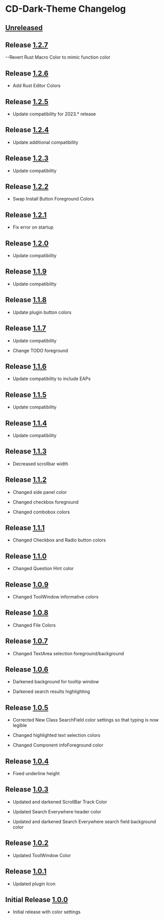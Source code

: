 <!-- Keep a Changelog guide -> https://keepachangelog.com -->

# CD-Dark-Theme Changelog

## [Unreleased]

## Release [1.2.7]
--Revert Rust Macro Color to mimic function color

## Release [1.2.6]
- Add Rust Editor Colors

## Release [1.2.5]
- Update compatibility for 2023.* release

## Release [1.2.4]
- Update additional compatibility

## Release [1.2.3]
- Update compatibility

## Release [1.2.2]
- Swap Install Button Foreground Colors

## Release [1.2.1]
- Fix error on startup

## Release [1.2.0]
- Update compatibility

## Release [1.1.9]
- Update compatibility

## Release [1.1.8]
- Update plugin button colors

## Release [1.1.7]
- Update compatibility <br/>


- Change TODO foreground

## Release [1.1.6]
- Update compatibility to include EAPs

## Release [1.1.5]
- Update compatibility

## Release [1.1.4]
- Update compatibility

## Release [1.1.3]
- Decreased scrollbar width

## Release [1.1.2]
- Changed side panel color  <br/>


- Changed checkbox foreground  <br/>


- Changed combobox colors

## Release [1.1.1]
- Changed Checkbox and Radio button colors

## Release [1.1.0]
- Changed Question Hint color

## Release [1.0.9]
- Changed ToolWindow informative colors

## Release [1.0.8]
- Changed File Colors

## Release [1.0.7]
- Changed TextArea selection foreground/background

## Release [1.0.6]
- Darkened background for tooltip window  <br/>


- Darkened search results highlighting

## Release [1.0.5]
- Corrected New Class SearchField color settings so that typing is now legible  <br/>


- Changed highlighted text selection colors  <br/>


- Changed Component infoForeground color  <br/>

## Release [1.0.4]
- Fixed underline height

## Release [1.0.3]
- Updated and darkened ScrollBar Track Color   <br/>


- Updated Search Everywhere header color  <br/>


- Updated and darkened Search Everywhere search field background color

## Release [1.0.2]
- Updated ToolWindow Color

## Release [1.0.1]
- Updated plugin Icon

## Initial Release [1.0.0]
- Initial release with color settings

[Unreleased]: https://github.com/matquant14/CD-Dark-Theme/compare/v1.2.6...HEAD

[1.2.6]: https://github.com/matquant14/CD-Dark-Theme/compare/v1.2.5...v1.2.6

[1.2.5]: https://github.com/matquant14/CD-Dark-Theme/compare/v1.2.4...v1.2.5

[1.2.4]: https://github.com/matquant14/CD-Dark-Theme/compare/v1.2.3...v1.2.4

[1.2.3]: https://github.com/matquant14/CD-Dark-Theme/compare/v1.2.2...v1.2.3

[1.2.2]: https://github.com/matquant14/CD-Dark-Theme/compare/v1.2.1...v1.2.2

[1.2.1]: https://github.com/matquant14/CD-Dark-Theme/compare/v1.2.0...v1.2.1

[1.2.0]: https://github.com/matquant14/CD-Dark-Theme/compare/v1.1.9...v1.2.0

[1.1.9]: https://github.com/matquant14/CD-Dark-Theme/compare/v1.1.8...v1.1.9

[1.1.8]: https://github.com/matquant14/CD-Dark-Theme/compare/v1.1.7...v1.1.8

[1.1.7]: https://github.com/matquant14/CD-Dark-Theme/compare/v1.1.6...v1.1.7

[1.1.6]: https://github.com/matquant14/CD-Dark-Theme/compare/v1.1.5...v1.1.6

[1.1.5]: https://github.com/matquant14/CD-Dark-Theme/compare/v1.1.4...v1.1.5

[1.1.4]: https://github.com/matquant14/CD-Dark-Theme/compare/v1.1.3...v1.1.4

[1.1.3]: https://github.com/matquant14/CD-Dark-Theme/compare/v1.1.2...v1.1.3

[1.1.2]: https://github.com/matquant14/CD-Dark-Theme/compare/v1.1.1...v1.1.2

[1.1.1]: https://github.com/matquant14/CD-Dark-Theme/compare/v1.1.0...v1.1.1

[1.1.0]: https://github.com/matquant14/CD-Dark-Theme/compare/v1.0.9...v1.1.0

[1.0.9]: https://github.com/matquant14/CD-Dark-Theme/compare/v1.0.8...v1.0.9

[1.0.8]: https://github.com/matquant14/CD-Dark-Theme/compare/v1.0.7...v1.0.8

[1.0.7]: https://github.com/matquant14/CD-Dark-Theme/compare/v1.0.6...v1.0.7

[1.0.6]: https://github.com/matquant14/CD-Dark-Theme/compare/v1.0.5...v1.0.6

[1.0.5]: https://github.com/matquant14/CD-Dark-Theme/compare/v1.0.4...v1.0.5

[1.0.4]: https://github.com/matquant14/CD-Dark-Theme/compare/v1.0.3...v1.0.4

[1.0.3]: https://github.com/matquant14/CD-Dark-Theme/compare/v1.0.2...v1.0.3

[1.0.2]: https://github.com/matquant14/CD-Dark-Theme/compare/v1.0.1...v1.0.2

[1.0.1]: https://github.com/matquant14/CD-Dark-Theme/compare/v1.0.0...v1.0.1

[1.0.0]: https://github.com/matquant14/CD-Dark-Theme/commits/v1.0.0

[Unreleased]: https://github.com/matquant14/CD-Dark-Theme/compare/v1.2.6...HEAD

[1.2.6]: https://github.com/matquant14/CD-Dark-Theme/compare/v1.2.5...v1.2.6

[1.2.5]: https://github.com/matquant14/CD-Dark-Theme/compare/v1.2.4...v1.2.5

[1.2.4]: https://github.com/matquant14/CD-Dark-Theme/compare/v1.2.3...v1.2.4

[1.2.3]: https://github.com/matquant14/CD-Dark-Theme/compare/v1.2.2...v1.2.3

[1.2.2]: https://github.com/matquant14/CD-Dark-Theme/compare/v1.2.1...v1.2.2

[1.2.1]: https://github.com/matquant14/CD-Dark-Theme/compare/v1.2.0...v1.2.1

[1.2.0]: https://github.com/matquant14/CD-Dark-Theme/compare/v1.1.9...v1.2.0

[1.1.9]: https://github.com/matquant14/CD-Dark-Theme/compare/v1.1.8...v1.1.9

[1.1.8]: https://github.com/matquant14/CD-Dark-Theme/compare/v1.1.7...v1.1.8

[1.1.7]: https://github.com/matquant14/CD-Dark-Theme/compare/v1.1.6...v1.1.7

[1.1.6]: https://github.com/matquant14/CD-Dark-Theme/compare/v1.1.5...v1.1.6

[1.1.5]: https://github.com/matquant14/CD-Dark-Theme/compare/v1.1.4...v1.1.5

[1.1.4]: https://github.com/matquant14/CD-Dark-Theme/compare/v1.1.3...v1.1.4

[1.1.3]: https://github.com/matquant14/CD-Dark-Theme/compare/v1.1.2...v1.1.3

[1.1.2]: https://github.com/matquant14/CD-Dark-Theme/compare/v1.1.1...v1.1.2

[1.1.1]: https://github.com/matquant14/CD-Dark-Theme/compare/v1.1.0...v1.1.1

[1.1.0]: https://github.com/matquant14/CD-Dark-Theme/compare/v1.0.9...v1.1.0

[1.0.9]: https://github.com/matquant14/CD-Dark-Theme/compare/v1.0.8...v1.0.9

[1.0.8]: https://github.com/matquant14/CD-Dark-Theme/compare/v1.0.7...v1.0.8

[1.0.7]: https://github.com/matquant14/CD-Dark-Theme/compare/v1.0.6...v1.0.7

[1.0.6]: https://github.com/matquant14/CD-Dark-Theme/compare/v1.0.5...v1.0.6

[1.0.5]: https://github.com/matquant14/CD-Dark-Theme/compare/v1.0.4...v1.0.5

[1.0.4]: https://github.com/matquant14/CD-Dark-Theme/compare/v1.0.3...v1.0.4

[1.0.3]: https://github.com/matquant14/CD-Dark-Theme/compare/v1.0.2...v1.0.3

[1.0.2]: https://github.com/matquant14/CD-Dark-Theme/compare/v1.0.1...v1.0.2

[1.0.1]: https://github.com/matquant14/CD-Dark-Theme/compare/v1.0.0...v1.0.1

[1.0.0]: https://github.com/matquant14/CD-Dark-Theme/commits/v1.0.0

[Unreleased]: https://github.com/matquant14/CD-Dark-Theme/compare/v1.2.7...HEAD

[1.2.7]: https://github.com/matquant14/CD-Dark-Theme/compare/v1.2.6...v1.2.7

[1.2.6]: https://github.com/matquant14/CD-Dark-Theme/compare/v1.2.5...v1.2.6

[1.2.5]: https://github.com/matquant14/CD-Dark-Theme/compare/v1.2.4...v1.2.5

[1.2.4]: https://github.com/matquant14/CD-Dark-Theme/compare/v1.2.3...v1.2.4

[1.2.3]: https://github.com/matquant14/CD-Dark-Theme/compare/v1.2.2...v1.2.3

[1.2.2]: https://github.com/matquant14/CD-Dark-Theme/compare/v1.2.1...v1.2.2

[1.2.1]: https://github.com/matquant14/CD-Dark-Theme/compare/v1.2.0...v1.2.1

[1.2.0]: https://github.com/matquant14/CD-Dark-Theme/compare/v1.1.9...v1.2.0

[1.1.9]: https://github.com/matquant14/CD-Dark-Theme/compare/v1.1.8...v1.1.9

[1.1.8]: https://github.com/matquant14/CD-Dark-Theme/compare/v1.1.7...v1.1.8

[1.1.7]: https://github.com/matquant14/CD-Dark-Theme/compare/v1.1.6...v1.1.7

[1.1.6]: https://github.com/matquant14/CD-Dark-Theme/compare/v1.1.5...v1.1.6

[1.1.5]: https://github.com/matquant14/CD-Dark-Theme/compare/v1.1.4...v1.1.5

[1.1.4]: https://github.com/matquant14/CD-Dark-Theme/compare/v1.1.3...v1.1.4

[1.1.3]: https://github.com/matquant14/CD-Dark-Theme/compare/v1.1.2...v1.1.3

[1.1.2]: https://github.com/matquant14/CD-Dark-Theme/compare/v1.1.1...v1.1.2

[1.1.1]: https://github.com/matquant14/CD-Dark-Theme/compare/v1.1.0...v1.1.1

[1.1.0]: https://github.com/matquant14/CD-Dark-Theme/compare/v1.0.9...v1.1.0

[1.0.9]: https://github.com/matquant14/CD-Dark-Theme/compare/v1.0.8...v1.0.9

[1.0.8]: https://github.com/matquant14/CD-Dark-Theme/compare/v1.0.7...v1.0.8

[1.0.7]: https://github.com/matquant14/CD-Dark-Theme/compare/v1.0.6...v1.0.7

[1.0.6]: https://github.com/matquant14/CD-Dark-Theme/compare/v1.0.5...v1.0.6

[1.0.5]: https://github.com/matquant14/CD-Dark-Theme/compare/v1.0.4...v1.0.5

[1.0.4]: https://github.com/matquant14/CD-Dark-Theme/compare/v1.0.3...v1.0.4

[1.0.3]: https://github.com/matquant14/CD-Dark-Theme/compare/v1.0.2...v1.0.3

[1.0.2]: https://github.com/matquant14/CD-Dark-Theme/compare/v1.0.1...v1.0.2

[1.0.1]: https://github.com/matquant14/CD-Dark-Theme/compare/v1.0.0...v1.0.1

[1.0.0]: https://github.com/matquant14/CD-Dark-Theme/commits/v1.0.0
